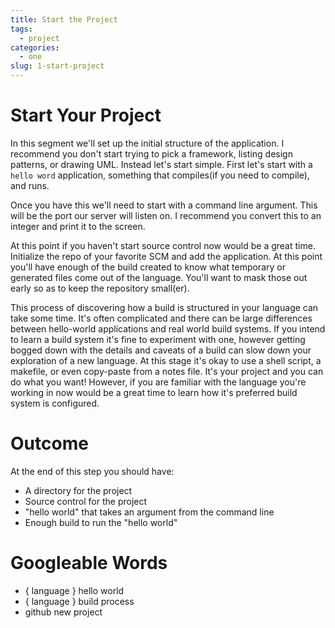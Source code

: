 ```yaml
---
title: Start the Project
tags:
  - project
categories:
  - one
slug: 1-start-project
---
```


# Start Your Project

In this segment we'll set up the initial structure of the
application. I recommend you don't start trying to pick a framework,
listing design patterns, or drawing UML. Instead let's start
simple. First let's start with a `hello word` application, something
that compiles(if you need to compile), and runs.

Once you have this we'll need to start with a command line
argument. This will be the port our server will listen on. I recommend
you convert this to an integer and print it to the screen.

At this point if you haven't start source control now would be a
great time. Initialize the repo of your favorite SCM and add the
application. At this point you'll have enough of the build created to
know what temporary or generated files come out of the
language. You'll want to mask those out early so as to keep the
repository small(er).

This process of discovering how a build is structured in your language
can take some time. It's often complicated and there can be large
differences between hello-world applications and real world build
systems. If you intend to learn a build system it's fine to experiment
with one, however getting bogged down with the details and caveats of
a build can slow down your exploration of a new language. At this
stage it's okay to use a shell script, a makefile, or even copy-paste
from a notes file. It's your project and you can do what you want!
However, if you are familiar with the language you're working in now
would be a great time to learn how it's preferred build system is
configured.

# Outcome

At the end of this step you should have:

* A directory for the project
* Source control for the project
* "hello world" that takes an argument from the command line
* Enough build to run the "hello world"

# Googleable Words

* { language } hello world
* { language } build process
* github new project
